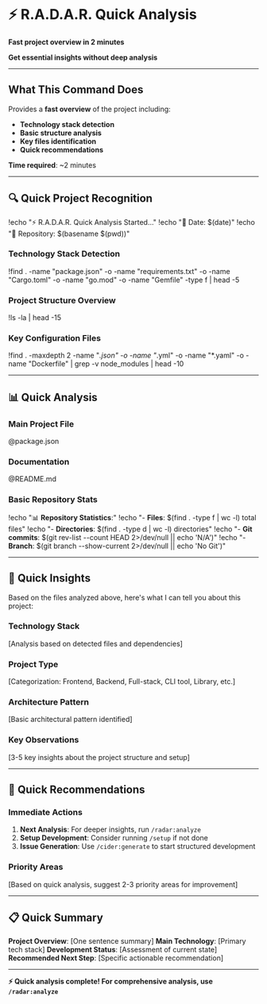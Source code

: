 # ⚡ R.A.D.A.R. Quick Analysis

**Fast project overview in 2 minutes**

**Get essential insights without deep analysis**

---

## What This Command Does

Provides a **fast overview** of the project including:
- **Technology stack detection**
- **Basic structure analysis**
- **Key files identification**
- **Quick recommendations**

**Time required**: ~2 minutes

---

## 🔍 Quick Project Recognition

!echo "⚡ R.A.D.A.R. Quick Analysis Started..."
!echo "📅 Date: $(date)"
!echo "📁 Repository: $(basename $(pwd))"

### Technology Stack Detection
!find . -name "package.json" -o -name "requirements.txt" -o -name "Cargo.toml" -o -name "go.mod" -o -name "Gemfile" -type f | head -5

### Project Structure Overview
!ls -la | head -15

### Key Configuration Files
!find . -maxdepth 2 -name "*.json" -o -name "*.yml" -o -name "*.yaml" -o -name "Dockerfile" | grep -v node_modules | head -10

---

## 📊 Quick Analysis

### Main Project File
@package.json

### Documentation
@README.md

### Basic Repository Stats
!echo "📊 **Repository Statistics**:"
!echo "- **Files**: $(find . -type f | wc -l) total files"
!echo "- **Directories**: $(find . -type d | wc -l) directories"
!echo "- **Git commits**: $(git rev-list --count HEAD 2>/dev/null || echo 'N/A')"
!echo "- **Branch**: $(git branch --show-current 2>/dev/null || echo 'No Git')"

---

## 🎯 Quick Insights

Based on the files analyzed above, here's what I can tell you about this project:

### Technology Stack
[Analysis based on detected files and dependencies]

### Project Type
[Categorization: Frontend, Backend, Full-stack, CLI tool, Library, etc.]

### Architecture Pattern
[Basic architectural pattern identified]

### Key Observations
[3-5 key insights about the project structure and setup]

---

## 🚀 Quick Recommendations

### Immediate Actions
1. **Next Analysis**: For deeper insights, run `/radar:analyze`
2. **Setup Development**: Consider running `/setup` if not done
3. **Issue Generation**: Use `/cider:generate` to start structured development

### Priority Areas
[Based on quick analysis, suggest 2-3 priority areas for improvement]

---

## 📋 Quick Summary

**Project Overview**: [One sentence summary]
**Main Technology**: [Primary tech stack]
**Development Status**: [Assessment of current state]
**Recommended Next Step**: [Specific actionable recommendation]

---

**⚡ Quick analysis complete! For comprehensive analysis, use `/radar:analyze`**